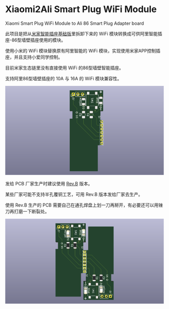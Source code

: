 # Xiaomi2Ali Smart Plug WiFi Module

Xiaomi Smart Plug WiFi Module to Ali 86 Smart Plug Adapter board

此项目是把从[米家智能插座基础版](https://www.mi.com/mj-socket/)里拆卸下来的 WiFi 模块转换成可供阿里智能插座-86型墙壁插座使用的模块。

使用小米的 WiFi 模块替换原有阿里智能的 WiFi 模块，实现使用米家APP控制插座，并且支持小爱同学控制。

目前米家生态链里没有直接使用 WiFi 的86型墙壁智能插座。

支持阿里86型墙壁插座的 10A 与 16A 的 WiFi 模块兼容性。

![](Images/IMG_0001.png)

发给 PCB 厂家生产时建议使用 [Rev.B](Gerber/Rev.B) 版本。

某些厂家可能不支持半孔覆铜工艺，可用 Rev.B 版本发给厂家去生产。

使用 Rev.B 生产的 PCB 需要自己在通孔焊盘上划一刀再掰开，有必要还可以用锉刀再打磨一下断裂处。

![](Images/IMG_0002.png)
